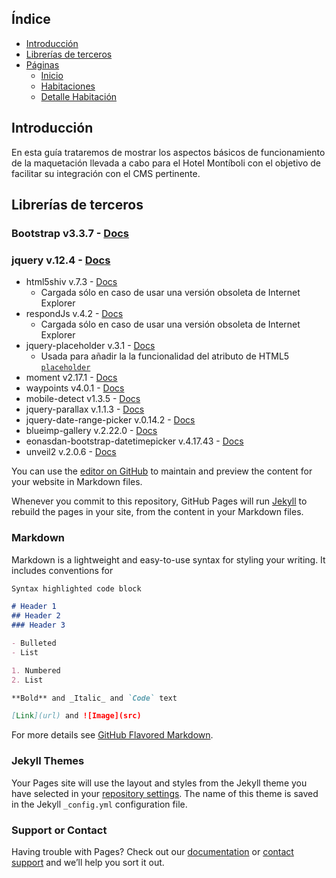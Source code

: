 ## Índice
- [Introducción](#introduccion)
- [Librerías de terceros](#librerias-de-terceros)
- [Páginas](#paginas)
    - [Inicio](#inicio)
    - [Habitaciones](#habitaciones)
    - [Detalle Habitación](#detalle-habitacion)


## Introducción

En esta guía trataremos de mostrar los aspectos básicos de funcionamiento de la maquetación llevada a cabo para el Hotel Montíboli con el objetivo de facilitar su integración con el CMS pertinente.

## Librerías de terceros
### Bootstrap v3.3.7 - [Docs]()
### jquery v.12.4 - [Docs]()
- html5shiv v.7.3 - [Docs]()
    - Cargada sólo en caso de usar una versión obsoleta de Internet Explorer
- respondJs v.4.2 - [Docs]()
    - Cargada sólo en caso de usar una versión obsoleta de Internet Explorer
- jquery-placeholder v.3.1 - [Docs]()
    - Usada para añadir la la funcionalidad del atributo de HTML5 [`placeholder`](http://www.anerbarrena.com/placeholder-html5-3971/)
- moment v2.17.1 - [Docs]()
- waypoints v4.0.1 - [Docs]()
- mobile-detect v1.3.5 - [Docs]()
- jquery-parallax v.1.1.3 - [Docs](https://github.com/IanLunn/jQuery-Parallax)
- jquery-date-range-picker v.0.14.2 - [Docs](https://github.com/longbill/jquery-date-range-picker)
- blueimp-gallery v.2.22.0 - [Docs]()
- eonasdan-bootstrap-datetimepicker v.4.17.43 - [Docs]()
- unveil2 v.2.0.6 - [Docs]()

You can use the [editor on GitHub](https://github.com/AtoomStudio/montiboli-docs/edit/master/index.md) to maintain and preview the content for your website in Markdown files.

Whenever you commit to this repository, GitHub Pages will run [Jekyll](https://jekyllrb.com/) to rebuild the pages in your site, from the content in your Markdown files.

### Markdown

Markdown is a lightweight and easy-to-use syntax for styling your writing. It includes conventions for

```markdown
Syntax highlighted code block

# Header 1
## Header 2
### Header 3

- Bulleted
- List

1. Numbered
2. List

**Bold** and _Italic_ and `Code` text

[Link](url) and ![Image](src)
```

For more details see [GitHub Flavored Markdown](https://guides.github.com/features/mastering-markdown/).

### Jekyll Themes

Your Pages site will use the layout and styles from the Jekyll theme you have selected in your [repository settings](https://github.com/AtoomStudio/montiboli-docs/settings). The name of this theme is saved in the Jekyll `_config.yml` configuration file.

### Support or Contact

Having trouble with Pages? Check out our [documentation](https://help.github.com/categories/github-pages-basics/) or [contact support](https://github.com/contact) and we’ll help you sort it out.
